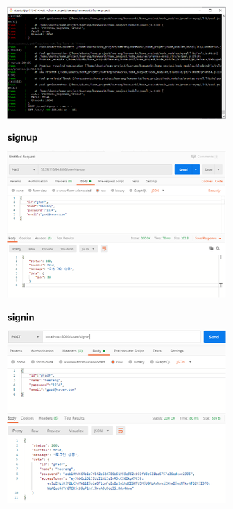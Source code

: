 ![eip접속](./public/images/eipLogin.png)

## signup

![회원가입](./public/images/eipSignup.png)

## signin

![로그인](./public/images/eipSignin.png)
